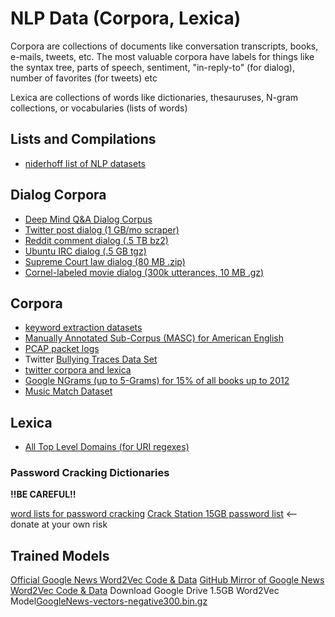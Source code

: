 # NLP Data (Corpora, Lexica)

Corpora are collections of documents like conversation transcripts, books, e-mails, tweets, etc. The most valuable corpora have labels for things like the syntax tree, parts of speech, sentiment, "in-reply-to" (for dialog), number of favorites (for tweets) etc

Lexica are collections of words like dictionaries, thesauruses, N-gram collections, or vocabularies (lists of words)


## Lists and Compilations

- [niderhoff list of NLP datasets](https://github.com/niderhoff/nlp-datasets)

## Dialog Corpora

- [Deep Mind Q&A Dialog Corpus](https://cs.nyu.edu/~kcho/DMQA/)
- [Twitter post dialog (1 GB/mo scraper)](https://github.com/Marsan-Ma/twitter_scraper)
- [Reddit comment dialog (.5 TB bz2)](http://files.pushshift.io/reddit/comments/)
- [Ubuntu IRC dialog (.5 GB tgz)](http://dataset.cs.mcgill.ca/ubuntu-corpus-1.0/)
- [Supreme Court law dialog (80 MB .zip)](http://scdb.wustl.edu/data.php)
- [Cornel-labeled movie dialog (300k utterances, 10 MB .gz)](https://www.cs.cornell.edu/~cristian/Cornell_Movie-Dialogs_Corpus.html)

## Corpora

- [keyword extraction datasets](https://github.com/zelandiya/keyword-extraction-datasets)
- [Manually Annotated Sub-Corpus (MASC) for American English](http://www.anc.org/data/masc/downloads/data-download/)
- [PCAP packet logs](http://pen-testing.sans.org/holiday-challenge/2013)
- Twitter [Bullying Traces Data Set](http://research.cs.wisc.edu/bullying/data.html)
- [twitter corpora and lexica](http://saifmohammad.com/WebPages/lexicons.html)
- [Google NGrams (up to 5-Grams) for 15% of all books up to 2012](http://storage.googleapis.com/books/ngrams/books/datasetsv2.html)
- [Music Match Dataset](http://labrosa.ee.columbia.edu/millionsong/musixmatch#getting)

## Lexica

- [All Top Level Domains (for URI regexes)](https://domainpunch.com/tlds/)
### Password Cracking Dictionaries

**!!BE CAREFUL!!**

[word lists for password cracking](https://hashcat.net/forum/thread-1236.html) 
[Crack Station 15GB password list](https://crackstation.net/buy-crackstation-wordlist-password-cracking-dictionary.htm) <--donate at your own risk


## Trained Models

[Official Google News Word2Vec Code & Data](https://code.google.com/archive/p/word2vec/)
[GitHub Mirror of Google News Word2Vec Code & Data](https://github.com/mmihaltz/word2vec-GoogleNews-vectors)
Download Google Drive 1.5GB Word2Vec Model[GoogleNews-vectors-negative300.bin.gz](https://drive.google.com/uc?export=download&id=0B7XkCwpI5KDYNlNUTTlSS21pQmM)